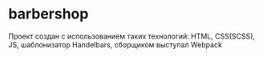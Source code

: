 # barbershop

Проект создан с использованием таких технологий: HTML, CSS(SCSS), JS, шаблонизатор Handelbars, сборщиком выступал Webpack
